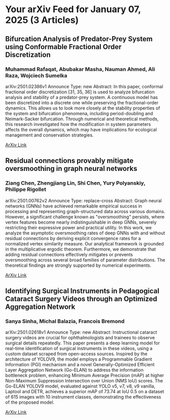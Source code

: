<h1>Your arXiv Feed for January 07, 2025 (3 Articles)</h1>
<h2>Bifurcation Analysis of Predator-Prey System using Conformable Fractional Order Discretization</h2>
<h3>Muhammad Rafaqat, Abubakar Masha, Nauman Ahmed, Ali Raza, Wojciech Sumelka</h3>
<p>arXiv:2501.02386v1 Announce Type: new 
Abstract: In this paper, conformal fractional order discretization [31, 35, 36] is used to analyze bifurcation analysis and stability of a predator-prey system. A continuous model has been discretized into a discrete one while preserving the fractional-order dynamics. This allows us to look more closely at the stability properties of the system and bifurcation phenomena, including period-doubling and Neimark-Sacker bifurcation. Through numerical and theoretical methods, this research investigated how the modification in system parameters affects the overall dynamics, which may have implications for ecological management and conservation strategies.</p>
<a href='https://arxiv.org/abs/2501.02386'>ArXiv Link</a>

<h2>Residual connections provably mitigate oversmoothing in graph neural networks</h2>
<h3>Ziang Chen, Zhengjiang Lin, Shi Chen, Yury Polyanskiy, Philippe Rigollet</h3>
<p>arXiv:2501.00762v2 Announce Type: replace-cross 
Abstract: Graph neural networks (GNNs) have achieved remarkable empirical success in processing and representing graph-structured data across various domains. However, a significant challenge known as "oversmoothing" persists, where vertex features become nearly indistinguishable in deep GNNs, severely restricting their expressive power and practical utility. In this work, we analyze the asymptotic oversmoothing rates of deep GNNs with and without residual connections by deriving explicit convergence rates for a normalized vertex similarity measure. Our analytical framework is grounded in the multiplicative ergodic theorem. Furthermore, we demonstrate that adding residual connections effectively mitigates or prevents oversmoothing across several broad families of parameter distributions. The theoretical findings are strongly supported by numerical experiments.</p>
<a href='https://arxiv.org/abs/2501.00762'>ArXiv Link</a>

<h2>Identifying Surgical Instruments in Pedagogical Cataract Surgery Videos through an Optimized Aggregation Network</h2>
<h3>Sanya Sinha, Michal Balazia, Francois Bremond</h3>
<p>arXiv:2501.02618v1 Announce Type: new 
Abstract: Instructional cataract surgery videos are crucial for ophthalmologists and trainees to observe surgical details repeatedly. This paper presents a deep learning model for real-time identification of surgical instruments in these videos, using a custom dataset scraped from open-access sources. Inspired by the architecture of YOLOV9, the model employs a Programmable Gradient Information (PGI) mechanism and a novel Generally-Optimized Efficient Layer Aggregation Network (Go-ELAN) to address the information bottleneck problem, enhancing Minimum Average Precision (mAP) at higher Non-Maximum Suppression Intersection over Union (NMS IoU) scores. The Go-ELAN YOLOV9 model, evaluated against YOLO v5, v7, v8, v9 vanilla, Laptool and DETR, achieves a superior mAP of 73.74 at IoU 0.5 on a dataset of 615 images with 10 instrument classes, demonstrating the effectiveness of the proposed model.</p>
<a href='https://arxiv.org/abs/2501.02618'>ArXiv Link</a>

